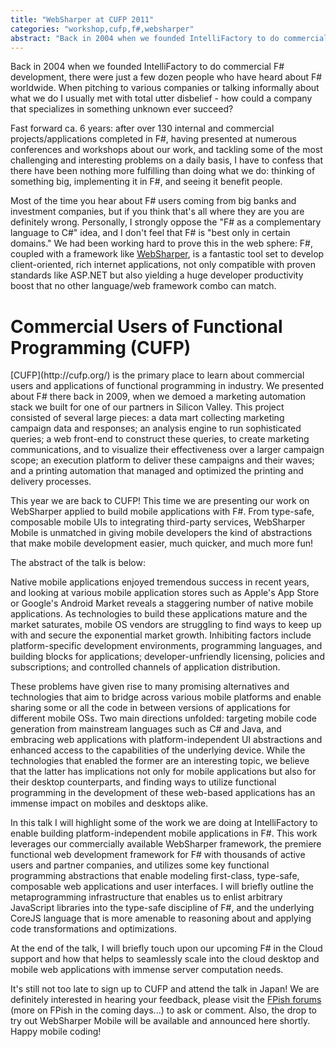 ```yaml
---
title: "WebSharper at CUFP 2011"
categories: "workshop,cufp,f#,websharper"
abstract: "Back in 2004 when we founded IntelliFactory to do commercial F# development, there were just a few dozen people who have heard about F# worldwide. When pitching to various companies or talking informally about what we do I usually met with total utter disbelief - how could a company that specializes in something unknown ever succeed? [...]"
---
```

Back in 2004 when we founded IntelliFactory to do commercial F# development, there were just a few dozen people who have heard about F# worldwide. When pitching to various companies or talking informally about what we do I usually met with total utter disbelief - how could a company that specializes in something unknown ever succeed?

Fast forward ca. 6 years: after over 130 internal and commercial projects/applications completed in F#, having presented at numerous conferences and workshops about our work, and tackling some of the most challenging and interesting problems on a daily basis, I have to confess that there have been nothing more fulfilling than doing what we do: thinking of something big, implementing it in F#, and seeing it benefit people.

Most of the time you hear about F# users coming from big banks and investment companies, but if you think that's all where they are you are definitely wrong. Personally, I strongly oppose the "F# as a complementary language to C#" idea, and I don't feel that F# is "best only in certain domains." We had been working hard to prove this in the web sphere: F#, coupled with a framework like [WebSharper](http://websharper.com/), is a fantastic tool set to develop client-oriented, rich internet applications, not only compatible with proven standards like ASP.NET but also yielding a huge developer productivity boost that no other language/web framework combo can match.

<h1>Commercial Users of Functional Programming (CUFP)</h1>
[CUFP](http://cufp.org/) is the primary place to learn about commercial users and applications of functional programming in industry. We presented about F# there back in 2009, when we demoed a marketing automation stack we built for one of our partners in Silicon Valley. This project consisted of several large pieces: a data mart collecting marketing campaign data and responses; an analysis engine to run sophisticated queries; a web front-end to construct these queries, to create marketing communications, and to visualize their effectiveness over a larger campaign scope; an execution platform to deliver these campaigns and their waves; and a printing automation that managed and optimized the printing and delivery processes.

This year we are back to CUFP! This time we are presenting our work on WebSharper applied to build mobile applications with F#. From type-safe, composable mobile UIs to integrating third-party services, WebSharper Mobile is unmatched in giving mobile developers the kind of abstractions that make mobile development easier, much quicker, and much more fun!

The abstract of the talk is below:

<quote>Native mobile applications enjoyed tremendous success in recent years,
and looking at various mobile application stores such as Apple's App Store
or Google's Android Market reveals a staggering number of native mobile
applications. As technologies to build these applications mature and the
market saturates, mobile OS vendors are struggling to find ways to keep
up with and secure the exponential market growth. Inhibiting factors include
platform-specific development environments, programming languages, and
building blocks for applications; developer-unfriendly licensing, policies
and subscriptions; and controlled channels of application distribution.

These problems have given rise to many promising alternatives and
technologies that aim to bridge across various mobile platforms and enable
sharing some or all the code in between versions of applications for different
mobile OSs. Two main directions unfolded: targeting mobile code generation
from mainstream languages such as C# and Java, and embracing web
applications with platform-independent UI abstractions and enhanced access
to the capabilities of the underlying device. While the technologies that
enabled the former are an interesting topic, we believe that the latter has
implications not only for mobile applications but also for their desktop
counterparts, and finding ways to utilize functional programming in the
development of these web-based applications has an immense impact on
mobiles and desktops alike.

In this talk I will highlight some of the work we are doing at IntelliFactory to
enable building platform-independent mobile applications in F#. This work
leverages our commercially available WebSharper framework, the premiere
functional web development framework for F# with thousands of active users
and partner companies, and utilizes some key functional programming
abstractions that enable modeling first-class, type-safe, composable web
applications and user interfaces. I will briefly outline the metaprogramming
infrastructure that enables us to enlist arbitrary JavaScript libraries into the
type-safe discipline of F#, and the underlying CoreJS language that is more
amenable to reasoning about and applying code transformations and
optimizations.

At the end of the talk, I will briefly touch upon our upcoming F# in the Cloud
support and how that helps to seamlessly scale into the cloud desktop and
mobile web applications with immense server computation needs.</quote>

It's still not too late to sign up to CUFP and attend the talk in Japan! We are definitely interested in hearing your feedback, please visit the [FPish forums](http://fpish.net/topics) (more on FPish in the coming days...) to ask or comment. Also, the drop to try out WebSharper Mobile will be available and announced here shortly. Happy mobile coding!